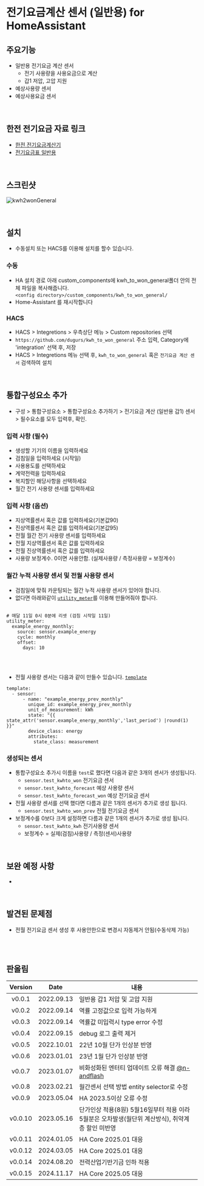 # 전기요금계산 센서 (일반용) for HomeAssistant

## 주요기능
- 일반용 전기요금 계산 센서
  - 전기 사용량을 사용요금으로 계산
  - 갑1 저압, 고압 지원
- 예상사용량 센서
- 예상사용요금 센서

<br>

## 한전 전기요금 자료 링크
- [한전 전기요금계산기](https://cyber.kepco.co.kr/ckepco/front/jsp/CY/J/A/CYJAPP000NFL.jsp)
- [전기요금표 일반용](https://cyber.kepco.co.kr/ckepco/front/jsp/CY/E/E/CYEEHP00102.jsp)
<br>

## 스크린샷
![kwh2wonGeneral](https://user-images.githubusercontent.com/41262994/189909716-830c056a-5878-475a-90bd-7831afa517f3.png)

<br>

## 설치
- 수동설치 또는 HACS를 이용해 설치를 할수 있습니다.
### 수동
- HA 설치 경로 아래 custom_components에 kwh_to_won_general폴더 안의 전체 파일을 복사해줍니다.<br>
  `<config directory>/custom_components/kwh_to_won_general/`<br>
- Home-Assistant 를 재시작합니다<br>
### HACS
- HACS > Integretions > 우측상단 메뉴 > Custom repositories 선택
- `https://github.com/dugurs/kwh_to_won_general` 주소 입력, Category에 'integration' 선택 후, 저장
- HACS > Integretions 메뉴 선택 후, `kwh_to_won_general` 혹은 `전기요금 계산 센서` 검색하여 설치

<br>


## 통합구성요소 추가
- 구성 > 통합구성요소 > 통합구성요소 추가하기 > 전기요금 계산 (일반용 갑1) 센서 > 필수요소를 모두 입력후, 확인.

### 입력 사항 (필수)
- 생성할 기기의 이름을 입력하세요
- 검침일을 입력하세요 (시작일)
- 사용용도를 선택하세요
- 계약전력을 입력하세요
- 복지할인 해당사항을 선택하세요
- 월간 전기 사용량 센서를 입력하세요
### 입력 사항 (옵션)
- 지상역률센서 혹은 값를 입력하세요(기본값90)
- 진상역률센서 혹은 값를 입력하세요(기본값95)
- 전월 월간 전기 사용량 센서를 입력하세요
- 전월 지상역률센서 혹은 값를 입력하세요
- 전월 진상역률센서 혹은 값를 입력하세요
- 사용량 보정계수. 0이면 사용안함. (실제사용량 / 측정사용량 = 보정계수)
### 월간 누적 사용량 센서 및 전월 사용량 센서
- 검침일에 맞줘 카운팅되는 월간 누적 사용량 센서가 있어야 합니다.
- 없다면 아래와같이 [`utility_meter`](https://www.home-assistant.io/integrations/utility_meter/)를 이용해 만들어줘야 합니다.

```

# 매달 11일 0시 0분에 리셋 (검침 시작일 11일)
utility_meter:
  example_energy_monthly:
    source: sensor.example_energy
    cycle: monthly
    offset:
      days: 10
      
```
<br>

- 전월 사용량 센서는 다음과 같이 만들수 있습니다. [`template`](https://www.home-assistant.io/integrations/template/) 


```
template:
  - sensor:
      - name: "example_energy_prev_monthly"
        unique_id: example_energy_prev_monthly
        unit_of_measurement: kWh
        state: "{{ state_attr('sensor.example_energy_monthly','last_period') |round(1) }}"
        device_class: energy
        attributes:
          state_class: measurement
```
### 생성되는 센서
- 통합구성요소 추가시 이름을 `test`로 했다면 다음과 같은 3개의 센서가 생성됩니다.
  - `sensor.test_kwhto_won` 전기요금 센서
  - `sensor.test_kwhto_forecast` 예상 사용량 센서
  - `sensor.test_kwhto_forecast_won` 예상 전기요금 센서
- 전월 사용량 센서를 선택 했다면 다름과 같은 1개의 센서가 추가로 생성 됩니다.
  - `sensor.test_kwhto_won_prev` 전월 전기요금 센서
- 보정계수를 0보다 크게 설정하면 다름과 같은 1개의 센서가 추가로 생성 됩니다.
  - `sensor.test_kwhto_kwh` 전기사용량 센서
  - 보정계수 = 실제(검침)사용량 / 측정(센서)사용량

<br>

## 보완 예정 사항
- 
<br>

## 발견된 문제점
- 전월 전기요금 센서 생성 후 사용안한으로 변경시 자동제거 안됨(수동삭제 가능)
<br>


<br>

## 판올림
| Version | Date        | 내용              |
| :-----: | :---------: | ----------------------- |
| v0.0.1  | 2022.09.13  | 일반용 갑1 저압 및 고압 지원 |
| v0.0.2  | 2022.09.14  | 역률 고정값으로 입력 가능하게 |
| v0.0.3  | 2022.09.14  | 역률값 미입력시 type error 수정 |
| v0.0.4  | 2022.09.15  | debug 로그 출력 제거 |
| v0.0.5  | 2022.10.01  | 22년 10월 단가 인상분 반영 |
| v0.0.6  | 2023.01.01  | 23년 1월 단가 인상분 반영 |
| v0.0.7  | 2023.01.07  | 비화성화된 엔터티 업데이트 오류 해결 [@n-andflash](https://github.com/dugurs/kwh_to_won/issues/4) |
| v0.0.8  | 2023.02.21  | 월간센서 선택 방법 entity selector로 수정 |
| v0.0.9  | 2023.05.04 | HA 2023.5이상 오류 수정 |
| v0.0.10 | 2023.05.16 | 단가인상 적용(8원) 5월16일부터 적용 이라 5월분은 오차발생(월단위 계산방식), 취약계층 할인 미반영 |
| v0.0.11 | 2024.01.05 | HA Core 2025.01 대응  |
| v0.0.12 | 2024.03.05 | HA Core 2025.01 대응  |
| v0.0.14 | 2024.08.20 | 전력산업기반기금 인하 적용  |
| v0.0.15 | 2024.11.17 | HA Core 2025.05 대응  |

